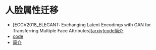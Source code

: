 # 人脸属性迁移
- [ECCV2018_ELEGANT: Exchanging Latent Encodings with GAN for Transferring Multiple Face Attributes][[arxiv]](https://arxiv.org/abs/1803.10562)[code](https://github.com/Prinsphield/ELEGANT)[简介](https://mp.weixin.qq.com/s?__biz=MzIzOTY2NTQ5Mg==&mid=2247484536&idx=1&sn=95fde57171b80d2327f377e2b52e5c9d&chksm=e927ec43de50655524eeb820e842afdf1cc87b844e5a537b4bb4c9596cdaf637ccabd4cca18a&mpshare=1&scene=1&srcid=0710UCYf10ajGzm7uccMyYVQ#rd)
- [code](https://github.com/Prinsphield/ELEGANT)
- [简介](https://mp.weixin.qq.com/s?__biz=MzIzOTY2NTQ5Mg==&mid=2247484536&idx=1&sn=95fde57171b80d2327f377e2b52e5c9d&chksm=e927ec43de50655524eeb820e842afdf1cc87b844e5a537b4bb4c9596cdaf637ccabd4cca18a&mpshare=1&scene=1&srcid=0710UCYf10ajGzm7uccMyYVQ#rd)
